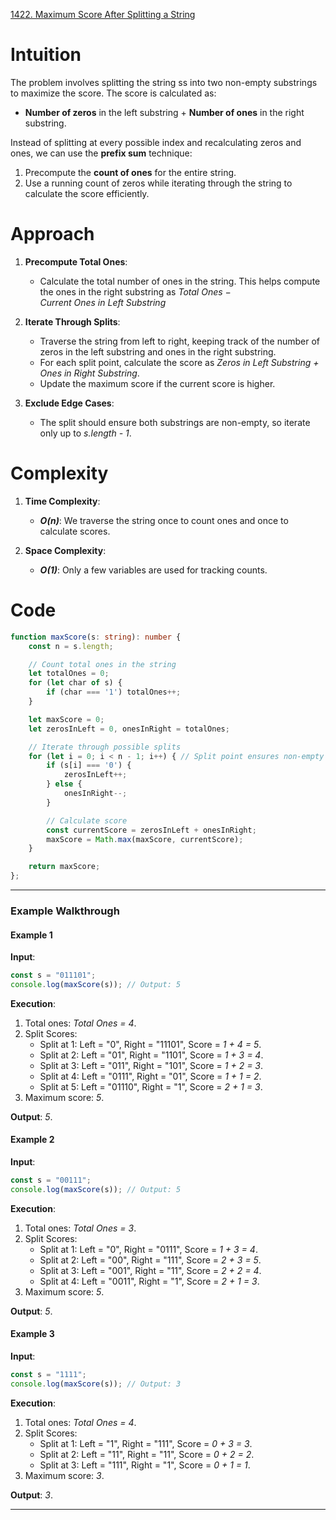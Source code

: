[1422. Maximum Score After Splitting a String](https://leetcode.com/problems/maximum-score-after-splitting-a-string/)

# Intuition

The problem involves splitting the string ss into two non-empty substrings to maximize the score. The score is calculated as:

- **Number of zeros** in the left substring + **Number of ones** in the right substring.

Instead of splitting at every possible index and recalculating zeros and ones, we can use the **prefix sum** technique:
1. Precompute the **count of ones** for the entire string.
2. Use a running count of zeros while iterating through the string to calculate the score efficiently.

# Approach

1. **Precompute Total Ones**:
    - Calculate the total number of ones in the string. This helps compute the ones in the right substring as *Total Ones − Current Ones in Left Substring*
	
2. **Iterate Through Splits**:
    - Traverse the string from left to right, keeping track of the number of zeros in the left substring and ones in the right substring.
    - For each split point, calculate the score as *Zeros in Left Substring + Ones in Right Substring*.
    - Update the maximum score if the current score is higher.
	
3. **Exclude Edge Cases**:
    - The split should ensure both substrings are non-empty, so iterate only up to *s.length - 1*.

# Complexity

1. **Time Complexity**:
    - ***O(n)***: We traverse the string once to count ones and once to calculate scores.
	
2. **Space Complexity**:
    - ***O(1)***: Only a few variables are used for tracking counts.

# Code

```typescript
function maxScore(s: string): number {
    const n = s.length;

    // Count total ones in the string
    let totalOnes = 0;
    for (let char of s) {
        if (char === '1') totalOnes++;
    }

    let maxScore = 0;
    let zerosInLeft = 0, onesInRight = totalOnes;

    // Iterate through possible splits
    for (let i = 0; i < n - 1; i++) { // Split point ensures non-empty right substring
        if (s[i] === '0') {
            zerosInLeft++;
        } else {
            onesInRight--;
        }

        // Calculate score
        const currentScore = zerosInLeft + onesInRight;
        maxScore = Math.max(maxScore, currentScore);
    }

    return maxScore;
};

```

---

### **Example Walkthrough**

#### **Example 1**

**Input**:

```typescript
const s = "011101";
console.log(maxScore(s)); // Output: 5
```

**Execution**:

1. Total ones: *Total Ones = 4*.
2. Split Scores:
    - Split at 1: Left = "0", Right = "11101", Score = *1 + 4 = 5*.
    - Split at 2: Left = "01", Right = "1101", Score = *1 + 3 = 4*.
    - Split at 3: Left = "011", Right = "101", Score = *1 + 2 = 3*.
    - Split at 4: Left = "0111", Right = "01", Score = *1 + 1 = 2*.
    - Split at 5: Left = "01110", Right = "1", Score = *2 + 1 = 3*.
3. Maximum score: *5*.

**Output**: *5*.

#### **Example 2**

**Input**:

```typescript
const s = "00111";
console.log(maxScore(s)); // Output: 5
```

**Execution**:

1. Total ones: *Total Ones = 3*.
2. Split Scores:
    - Split at 1: Left = "0", Right = "0111", Score = *1 + 3 = 4*.
    - Split at 2: Left = "00", Right = "111", Score = *2 + 3 = 5*.
    - Split at 3: Left = "001", Right = "11", Score = *2 + 2 = 4*.
    - Split at 4: Left = "0011", Right = "1", Score = *2 + 1 = 3*.
3. Maximum score: *5*.

**Output**: *5*.

#### **Example 3**

**Input**:

```typescript
const s = "1111";
console.log(maxScore(s)); // Output: 3
```

**Execution**:

1. Total ones: *Total Ones = 4*.
2. Split Scores:
    - Split at 1: Left = "1", Right = "111", Score = *0 + 3 = 3*.
    - Split at 2: Left = "11", Right = "11", Score = *0 + 2 = 2*.
    - Split at 3: Left = "111", Right = "1", Score = *0 + 1 = 1*.
3. Maximum score: *3*.

**Output**: *3*.

---

